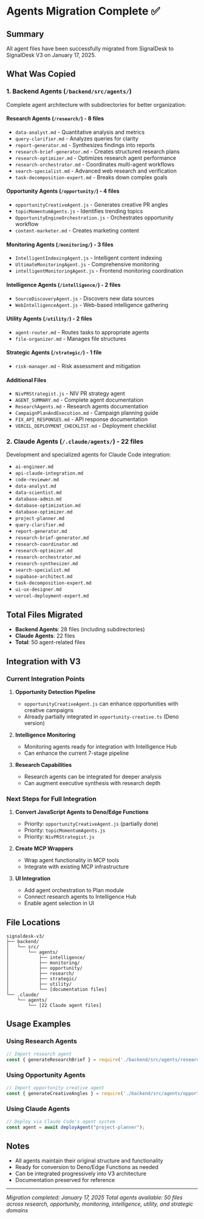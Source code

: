# Agents Migration Complete ✅

## Summary
All agent files have been successfully migrated from SignalDesk to SignalDesk V3 on January 17, 2025.

## What Was Copied

### 1. Backend Agents (`/backend/src/agents/`)
Complete agent architecture with subdirectories for better organization:

#### Research Agents (`/research/`) - 8 files
- `data-analyst.md` - Quantitative analysis and metrics
- `query-clarifier.md` - Analyzes queries for clarity
- `report-generator.md` - Synthesizes findings into reports
- `research-brief-generator.md` - Creates structured research plans
- `research-optimizer.md` - Optimizes research agent performance
- `research-orchestrator.md` - Coordinates multi-agent workflows
- `search-specialist.md` - Advanced web research and verification
- `task-decomposition-expert.md` - Breaks down complex goals

#### Opportunity Agents (`/opportunity/`) - 4 files
- `opportunityCreativeAgent.js` - Generates creative PR angles
- `topicMomentumAgents.js` - Identifies trending topics
- `OpportunityEngineOrchestration.js` - Orchestrates opportunity workflow
- `content-marketer.md` - Creates marketing content

#### Monitoring Agents (`/monitoring/`) - 3 files
- `IntelligentIndexingAgent.js` - Intelligent content indexing
- `UltimateMonitoringAgent.js` - Comprehensive monitoring
- `intelligentMonitoringAgent.js` - Frontend monitoring coordination

#### Intelligence Agents (`/intelligence/`) - 2 files
- `SourceDiscoveryAgent.js` - Discovers new data sources
- `WebIntelligenceAgent.js` - Web-based intelligence gathering

#### Utility Agents (`/utility/`) - 2 files
- `agent-router.md` - Routes tasks to appropriate agents
- `file-organizer.md` - Manages file structures

#### Strategic Agents (`/strategic/`) - 1 file
- `risk-manager.md` - Risk assessment and mitigation

#### Additional Files
- `NivPRStrategist.js` - NIV PR strategy agent
- `AGENT_SUMMARY.md` - Complete agent documentation
- `ResearchAgents.md` - Research agents documentation
- `CampaignPlanAndExecution.md` - Campaign planning guide
- `FIX_API_RESPONSES.md` - API response documentation
- `VERCEL_DEPLOYMENT_CHECKLIST.md` - Deployment checklist

### 2. Claude Agents (`/.claude/agents/`) - 22 files
Development and specialized agents for Claude Code integration:
- `ai-engineer.md`
- `api-claude-integration.md`
- `code-reviewer.md`
- `data-analyst.md`
- `data-scientist.md`
- `database-admin.md`
- `database-optimization.md`
- `database-optimizer.md`
- `project-planner.md`
- `query-clarifier.md`
- `report-generator.md`
- `research-brief-generator.md`
- `research-coordinator.md`
- `research-optimizer.md`
- `research-orchestrator.md`
- `research-synthesizer.md`
- `search-specialist.md`
- `supabase-architect.md`
- `task-decomposition-expert.md`
- `ui-ux-designer.md`
- `vercel-deployment-expert.md`

## Total Files Migrated
- **Backend Agents**: 28 files (including subdirectories)
- **Claude Agents**: 22 files
- **Total**: 50 agent-related files

## Integration with V3

### Current Integration Points

1. **Opportunity Detection Pipeline**
   - `opportunityCreativeAgent.js` can enhance opportunities with creative campaigns
   - Already partially integrated in `opportunity-creative.ts` (Deno version)

2. **Intelligence Monitoring**
   - Monitoring agents ready for integration with Intelligence Hub
   - Can enhance the current 7-stage pipeline

3. **Research Capabilities**
   - Research agents can be integrated for deeper analysis
   - Can augment executive synthesis with research depth

### Next Steps for Full Integration

1. **Convert JavaScript Agents to Deno/Edge Functions**
   - Priority: `opportunityCreativeAgent.js` (partially done)
   - Priority: `topicMomentumAgents.js`
   - Priority: `NivPRStrategist.js`

2. **Create MCP Wrappers**
   - Wrap agent functionality in MCP tools
   - Integrate with existing MCP infrastructure

3. **UI Integration**
   - Add agent orchestration to Plan module
   - Connect research agents to Intelligence Hub
   - Enable agent selection in UI

## File Locations

```
signaldesk-v3/
├── backend/
│   └── src/
│       └── agents/
│           ├── intelligence/
│           ├── monitoring/
│           ├── opportunity/
│           ├── research/
│           ├── strategic/
│           ├── utility/
│           └── [documentation files]
└── .claude/
    └── agents/
        └── [22 Claude agent files]
```

## Usage Examples

### Using Research Agents
```javascript
// Import research agent
const { generateResearchBrief } = require('./backend/src/agents/research/research-brief-generator');
```

### Using Opportunity Agents
```javascript
// Import opportunity creative agent
const { generateCreativeAngles } = require('./backend/src/agents/opportunity/opportunityCreativeAgent');
```

### Using Claude Agents
```javascript
// Deploy via Claude Code's agent system
const agent = await deployAgent("project-planner");
```

## Notes
- All agents maintain their original structure and functionality
- Ready for conversion to Deno/Edge Functions as needed
- Can be integrated progressively into V3 architecture
- Documentation preserved for reference

---

*Migration completed: January 17, 2025*
*Total agents available: 50 files across research, opportunity, monitoring, intelligence, utility, and strategic domains*